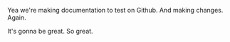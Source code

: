 Yea we're making documentation to test on Github. And making changes. Again.

It's gonna be great. So great.
